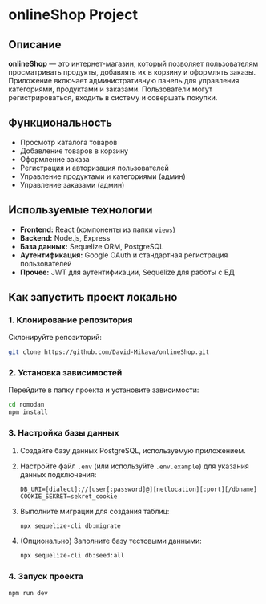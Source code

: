 # onlineShop Project

## Описание
**onlineShop** — это интернет-магазин, который позволяет пользователям просматривать продукты, добавлять их в корзину и оформлять заказы. Приложение включает административную панель для управления категориями, продуктами и заказами. Пользователи могут регистрироваться, входить в систему и совершать покупки.

## Функциональность
- Просмотр каталога товаров
- Добавление товаров в корзину
- Оформление заказа
- Регистрация и авторизация пользователей
- Управление продуктами и категориями (админ)
- Управление заказами (админ)

## Используемые технологии
- **Frontend:** React (компоненты из папки `views`)
- **Backend:** Node.js, Express
- **База данных:** Sequelize ORM, PostgreSQL
- **Аутентификация:** Google OAuth и стандартная регистрация пользователей
- **Прочее:** JWT для аутентификации, Sequelize для работы с БД

## Как запустить проект локально

### 1. Клонирование репозитория
Склонируйте репозиторий:
```bash
git clone https://github.com/David-Mikava/onlineShop.git
```

### 2. Установка зависимостей
Перейдите в папку проекта и установите зависимости:
```bash
cd romodan
npm install
```

### 3. Настройка базы данных
1. Создайте базу данных PostgreSQL, используемую приложением.
   
2. Настройте файл `.env` (или используйте `.env.example`) для указания данных подключения:
   ```env
   DB_URI=[dialect]://[user[:password]@][netlocation][:port][/dbname]
   COOKIE_SEKRET=sekret_cookie
   ```
3. Выполните миграции для создания таблиц:
   ```bash
   npx sequelize-cli db:migrate
   ```
4. (Опционально) Заполните базу тестовыми данными:
   ```bash
   npx sequelize-cli db:seed:all
   ```

### 4. Запуск проекта
```bash
npm run dev
```

